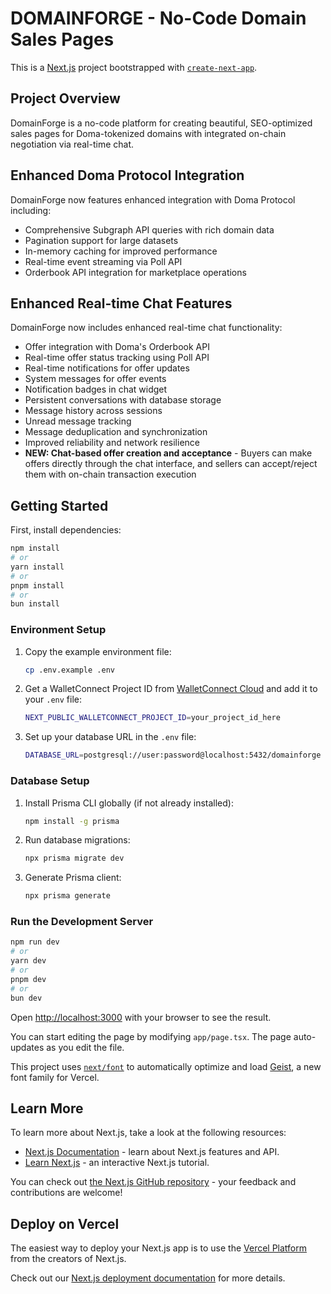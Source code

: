 # DOMAINFORGE - No-Code Domain Sales Pages

This is a [Next.js](https://nextjs.org) project bootstrapped with [`create-next-app`](https://nextjs.org/docs/app/api-reference/cli/create-next-app).

## Project Overview

DomainForge is a no-code platform for creating beautiful, SEO-optimized sales pages for Doma-tokenized domains with integrated on-chain negotiation via real-time chat.

## Enhanced Doma Protocol Integration

DomainForge now features enhanced integration with Doma Protocol including:
- Comprehensive Subgraph API queries with rich domain data
- Pagination support for large datasets
- In-memory caching for improved performance
- Real-time event streaming via Poll API
- Orderbook API integration for marketplace operations

## Enhanced Real-time Chat Features

DomainForge now includes enhanced real-time chat functionality:
- Offer integration with Doma's Orderbook API
- Real-time offer status tracking using Poll API
- Real-time notifications for offer updates
- System messages for offer events
- Notification badges in chat widget
- Persistent conversations with database storage
- Message history across sessions
- Unread message tracking
- Message deduplication and synchronization
- Improved reliability and network resilience
- **NEW: Chat-based offer creation and acceptance** - Buyers can make offers directly through the chat interface, and sellers can accept/reject them with on-chain transaction execution

## Getting Started

First, install dependencies:

```bash
npm install
# or
yarn install
# or
pnpm install
# or
bun install
```

### Environment Setup

1. Copy the example environment file:
   ```bash
   cp .env.example .env
   ```

2. Get a WalletConnect Project ID from [WalletConnect Cloud](https://cloud.walletconnect.com/) and add it to your `.env` file:
   ```bash
   NEXT_PUBLIC_WALLETCONNECT_PROJECT_ID=your_project_id_here
   ```

3. Set up your database URL in the `.env` file:
   ```bash
   DATABASE_URL=postgresql://user:password@localhost:5432/domainforge
   ```

### Database Setup

1. Install Prisma CLI globally (if not already installed):
   ```bash
   npm install -g prisma
   ```

2. Run database migrations:
   ```bash
   npx prisma migrate dev
   ```

3. Generate Prisma client:
   ```bash
   npx prisma generate
   ```

### Run the Development Server

```bash
npm run dev
# or
yarn dev
# or
pnpm dev
# or
bun dev
```

Open [http://localhost:3000](http://localhost:3000) with your browser to see the result.

You can start editing the page by modifying `app/page.tsx`. The page auto-updates as you edit the file.

This project uses [`next/font`](https://nextjs.org/docs/app/building-your-application/optimizing/fonts) to automatically optimize and load [Geist](https://vercel.com/font), a new font family for Vercel.

## Learn More

To learn more about Next.js, take a look at the following resources:

- [Next.js Documentation](https://nextjs.org/docs) - learn about Next.js features and API.
- [Learn Next.js](https://nextjs.org/learn) - an interactive Next.js tutorial.

You can check out [the Next.js GitHub repository](https://github.com/vercel/next.js) - your feedback and contributions are welcome!

## Deploy on Vercel

The easiest way to deploy your Next.js app is to use the [Vercel Platform](https://vercel.com/new?utm_medium=default-template&filter=next.js&utm_source=create-next-app&utm_campaign=create-next-app-readme) from the creators of Next.js.

Check out our [Next.js deployment documentation](https://nextjs.org/docs/app/building-your-application/deploying) for more details.